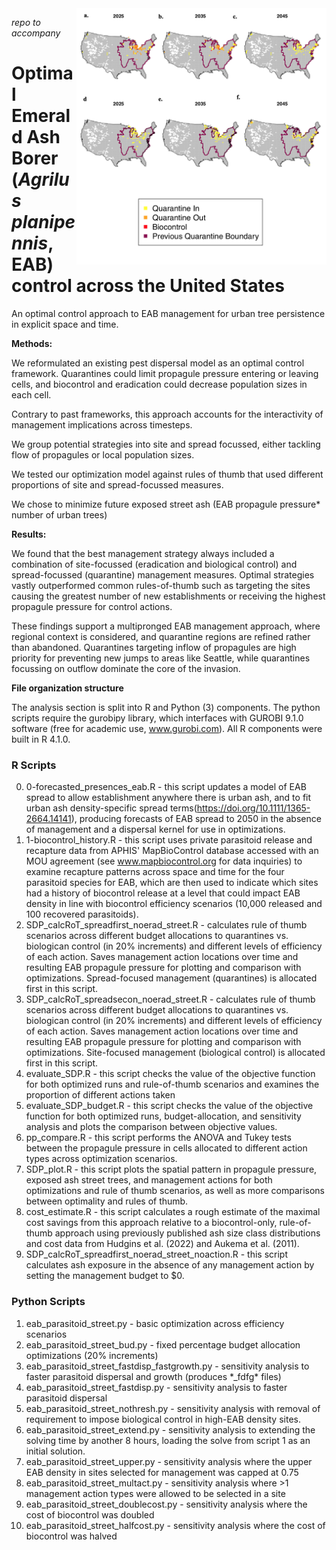 <img src="https://github.com/emmajhudgins/eab_mgmt/blob/main/results_preview.png" alt="results preview" width="400" align="right"/>

_repo to accompany_
# Optimal Emerald Ash Borer (*Agrilus planipennis*, EAB) control across the United States

An optimal control approach to EAB management for urban tree persistence in explicit space and time.


**Methods:**

We reformulated an existing pest dispersal model as an optimal control framework. Quarantines could limit propagule pressure entering or leaving cells, and biocontrol and eradication could decrease population sizes in each cell.

Contrary to past frameworks, this approach accounts for the interactivity of management implications across timesteps. 

We group potential strategies into site and spread focussed, either tackling flow of propagules or local population sizes. 

We tested our optimization model against rules of thumb that used different proportions of site and spread-focussed measures.

We chose to minimize future exposed street ash (EAB propagule pressure* number of urban trees)

**Results:** 

We found that the best management strategy always included a combination of site-focussed (eradication and biological control) and spread-focussed (quarantine) management measures. Optimal strategies vastly outperformed common rules-of-thumb such as targeting the sites causing the greatest number of new establishments or receiving the highest propagule pressure for control actions. 

These findings support a multipronged EAB management approach, where regional context is considered, and quarantine regions are refined rather than abandoned. Quarantines targeting inflow of propagules are high priority for preventing new jumps to areas like Seattle, while quarantines focussing on outflow dominate the core of the invasion. 

**File organization structure**

The analysis section is split into R and Python (3) components. The python scripts require the gurobipy library, which interfaces with GUROBI 9.1.0 software (free for academic use, www.gurobi.com). All R components were built in R 4.1.0.

### R Scripts
0. 0-forecasted_presences_eab.R - this script updates a model of EAB spread to allow establishment anywhere there is urban ash, and to fit urban ash density-specific spread terms(https://doi.org/10.1111/1365-2664.14141), producing forecasts of EAB spread to 2050 in the absence of management and a dispersal kernel for use in optimizations.
1. 1-biocontrol_history.R - this script uses private parasitoid release and recapture data from APHIS' MapBioControl database accessed with an MOU agreement (see www.mapbiocontrol.org for data inquiries) to examine recapture patterns across space and time for the four parasitoid species for EAB, which are then used to indicate which sites had a history of biocontrol release at a level that could impact EAB density in line with biocontrol efficiency scenarios (10,000 released and 100 recovered parasitoids).
2. SDP_calcRoT_spreadfirst_noerad_street.R - calculates rule of thumb scenarios across different budget allocations to quarantines vs. biologican control (in 20% increments) and different levels of efficiency of each action. Saves management action locations over time and resulting EAB propagule pressure for plotting and comparison with optimizations. Spread-focused management (quarantines) is allocated first in this script.
3. SDP_calcRoT_spreadsecon_noerad_street.R - calculates rule of thumb scenarios across different budget allocations to quarantines vs. biologican control (in 20% increments) and different levels of efficiency of each action. Saves management action locations over time and resulting EAB propagule pressure for plotting and comparison with optimizations. Site-focused management (biological control) is allocated first in this script.
4. evaluate_SDP.R - this script checks the value of the objective function for both optimized runs and rule-of-thumb scenarios and examines the proportion of different actions taken 
5. evaluate_SDP_budget.R - this script checks the value of the objective function for both optimized runs, budget-allocation, and sensitivity analysis and plots the comparison between objective values.
6. pp_compare.R - this script performs the ANOVA and Tukey tests between the propagule pressure in cells allocated to different action types across optimization scenarios.
7. SDP_plot.R - this script plots the spatial pattern in propagule pressure, exposed ash street trees, and management actions for both optimizations and rule of thumb scenarios, as well as more comparisons between optimality and rules of thumb.
8. cost_estimate.R - this script calculates a rough estimate of the maximal cost savings from this approach relative to a biocontrol-only, rule-of-thumb approach using previously published ash size class distributions and cost data from Hudgins et al. (2022) and Aukema et al. (2011).
9. SDP_calcRoT_spreadfirst_noerad_street_noaction.R - this script calculates ash exposure in the absence of any management action by setting the management budget to $0.

### Python Scripts
1. eab_parasitoid_street.py - basic optimization across efficiency scenarios
2. eab_parasitoid_street_bud.py - fixed percentage budget allocation optimizations (20% increments)
3. eab_parasitoid_street_fastdisp_fastgrowth.py - sensitivity analysis to faster parasitoid dispersal and growth (produces \*_fdfg\* files)
4. eab_parasitoid_street_fastdisp.py - sensitivity analysis to faster parasitoid dispersal
5. eab_parasitoid_street_nothresh.py - sensitivity analysis with removal of requirement to impose biological control in high-EAB density sites.
6. eab_parasitoid_street_extend.py - sensitivity analysis to extending the solving time by another 8 hours, loading the solve from script 1 as an initial solution.
7. eab_parasitoid_street_upper.py - sensitivity analysis where the upper EAB density in sites selected for management was capped at 0.75
8. eab_parasitoid_street_multact.py - sensitivity analysis where >1 management action types were allowed to be selected in a site
9. eab_parasitoid_street_doublecost.py - sensitivity analysis where the cost of biocontrol was doubled
10. eab_parasitoid_street_halfcost.py - sensitivity analysis where the cost of biocontrol was halved

